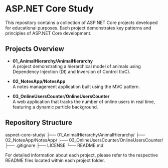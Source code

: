 # ASP.NET Core Study

This repository contains a collection of ASP.NET Core projects developed for educational purposes. Each project demonstrates key patterns and principles of ASP.NET Core development.

## Projects Overview

- **01_AnimalHierarchy/AnimalHierarchy**  
  A project demonstrating a hierarchical model of animals using Dependency Injection (DI) and Inversion of Control (IoC).

- **02_NotesApp/NotesApp**  
  A notes management application built using the MVC pattern.

- **03_OnlineUsersCounter/OnlineUsersCounter**  
  A web application that tracks the number of online users in real time, featuring a dynamic particle background.

## Repository Structure

aspnet-core-study/
├── 01_AnimalHierarchy/AnimalHierarchy/
├── 02_NotesApp/NotesApp/
├── 03_OnlineUsersCounter/OnlineUsersCounter/
├── .gitignore
├── LICENSE
└── README.md

For detailed information about each project, please refer to the respective README files located within each project folder.
